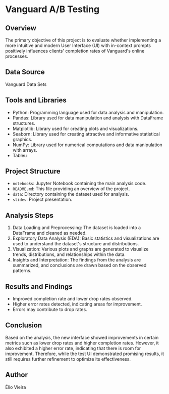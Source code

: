 # Vanguard A/B Testing

## Overview

The primary objective of this project is to evaluate whether implementing a more intuitive and modern User Interface (UI) with in-context prompts positively influences clients' completion rates of Vanguard's online processes.

## Data Source

Vanguard Data Sets


## Tools and Libraries

- Python: Programming language used for data analysis and manipulation.
- Pandas: Library used for data manipulation and analysis with DataFrame structures.
- Matplotlib: Library used for creating plots and visualizations.
- Seaborn: Library used for creating attractive and informative statistical graphics.
- NumPy: Library used for numerical computations and data manipulation with arrays.
- Tableu

## Project Structure

- `notebooks`: Jupyter Notebook containing the main analysis code.
- `README.md`: This file providing an overview of the project.
- `data`: Directory containing the dataset used for analysis.
- `slides`: Project presentation.

## Analysis Steps

1. Data Loading and Preprocessing: The dataset is loaded into a DataFrame and cleaned as needed.
2. Exploratory Data Analysis (EDA): Basic statistics and visualizations are used to understand the dataset's structure and distributions.
3. Visualization: Various plots and graphs are generated to visualize trends, distributions, and relationships within the data.
4. Insights and Interpretation: The findings from the analysis are summarized, and conclusions are drawn based on the observed patterns.

## Results and Findings

- Improved completion rate and lower drop rates observed.
- Higher error rates detected, indicating areas for improvement.
- Errors may contribute to drop rates.


## Conclusion

Based on the analysis, the new interface showed improvements in certain metrics such as lower drop rates and higher completion rates. However, it also exhibited a higher error rate, indicating that there is room for improvement. Therefore, while the test UI demonstrated promising results, it still requires further refinement to optimize its effectiveness.


## Author

Élio Vieira
